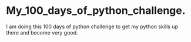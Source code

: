 # My_100_days_of_python_challenge.
I am doing this 100 days of python challenge to get my python skills up there and become very good.

